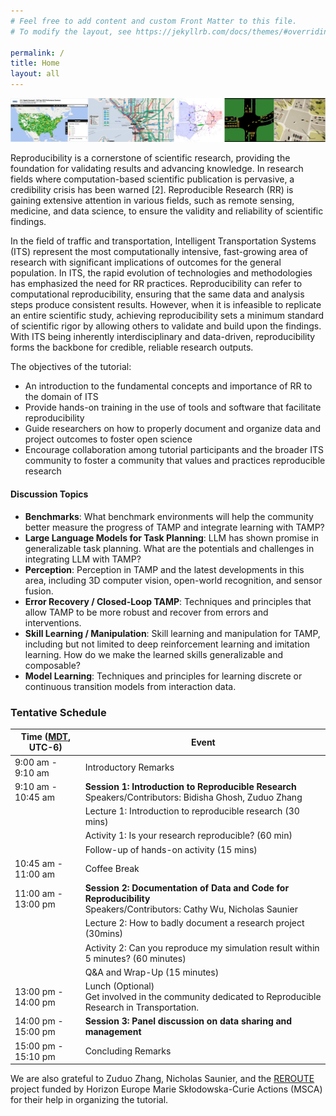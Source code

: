 ```yaml
---
# Feel free to add content and custom Front Matter to this file.
# To modify the layout, see https://jekyllrb.com/docs/themes/#overriding-theme-defaults

permalink: /
title: Home
layout: all
---
```


![RR banner](assets/img/banner.png)

Reproducibility is a cornerstone of scientific research, providing the foundation for validating results and advancing knowledge. In research fields where computation-based scientific publication is pervasive, a credibility crisis has been warned [2]. Reproducible Research (RR) is gaining extensive attention in various fields, such as remote sensing, medicine, and data science, to ensure the validity and reliability of scientific findings.

In the field of traffic and transportation, Intelligent Transportation Systems (ITS) represent the most computationally intensive, fast-growing area of research with significant implications of outcomes for the general population. In ITS, the rapid evolution of technologies and methodologies has emphasized the need for RR practices. Reproducibility can refer to computational reproducibility, ensuring that the same data and analysis steps produce consistent results. However, when it is infeasible to replicate an entire scientific study, achieving reproducibility sets a minimum standard of scientific rigor by allowing others to validate and build upon the findings. With ITS being inherently interdisciplinary and data-driven, reproducibility forms the backbone for credible, reliable research outputs.

The objectives of the tutorial:
- An introduction to the fundamental concepts and importance of RR to the domain of ITS 
- Provide hands-on training in the use of tools and software that facilitate reproducibility
- Guide researchers on how to properly document and organize data and project outcomes to foster open science
- Encourage collaboration among tutorial participants and the broader ITS community to foster a community that values and practices reproducible research

#### Discussion Topics

- **Benchmarks**: What benchmark environments will help the community better measure the progress of TAMP and integrate learning with TAMP?
- **Large Language Models for Task Planning**: LLM has shown promise in generalizable task planning. What are the potentials and challenges in integrating LLM with TAMP?
- **Perception**: Perception in TAMP and the latest developments in this area, including 3D computer vision, open-world recognition, and sensor fusion.
- **Error Recovery / Closed-Loop TAMP**: Techniques and principles that allow TAMP to be more robust and recover from errors and interventions.
- **Skill Learning / Manipulation**: Skill learning and manipulation for TAMP, including but not limited to deep reinforcement learning and imitation learning. How do we make the learned skills generalizable and composable?
- **Model Learning**: Techniques and principles for learning discrete or continuous transition models from interaction data.


### Tentative Schedule

<!-- The workshop happened on July 10 in hybrid mode. The in-person location is in Daegu, Republic of Korea.

The [recording of the workshop](https://youtu.be/5VN7T0HujnQ) can be accessed on YouTube. -->

<table>
<thead>
  <tr>
    <th>Time (<a href="https://www.worldtimeserver.com/current_time_in_CA-AB.aspx?city=Edmonton">MDT</a>, UTC-6)</th>
    <th>Event</th>
  </tr>
</thead>
<tbody>
  <tr>
    <td>9:00 am - 9:10 am</td>
    <td>Introductory Remarks</td>
  </tr>
  <tr>
    <td>9:10 am - 10:45 am</td>
    <td><b>Session 1: Introduction to Reproducible Research</b> <br/>Speakers/Contributors: Bidisha Ghosh, Zuduo Zhang</td>
  </tr>
  <tr>
    <td></td>
    <td>Lecture 1:  Introduction to reproducible research (30 mins)</td>
  </tr>
  <tr>
    <td></td>
    <td>Activity 1: Is your research reproducible? (60 min)</td>
  </tr>
  <tr>
    <td></td>
    <td>Follow-up of hands-on activity (15 mins)</td>
  </tr>
  <tr>
    <td>10:45 am - 11:00 am</td>
    <td>Coffee Break</td>
  </tr>
  <tr>
    <td>11:00 am - 13:00 pm</td>
    <td><b>Session 2: Documentation of Data and Code for Reproducibility</b> <br/>Speakers/Contributors: Cathy Wu, Nicholas Saunier </td>
  </tr>
  <tr>
    <td></td>
    <td>Lecture 2: How to badly document a research project (30mins)</td>
  </tr>
  <tr>
    <td></td>
    <td>Activity 2: Can you reproduce my simulation result within 5 minutes? (60 minutes)</td>
  </tr>
  <tr>
    <td></td>
    <td>Q&A and Wrap-Up (15 minutes)</td>
  </tr>
  <tr>
    <td>13:00 pm - 14:00 pm</td>
    <td>Lunch (Optional) <br/> Get involved in the community dedicated to Reproducible Research in Transportation.</td>
  </tr>
  <tr>
    <td>14:00 pm - 15:00 pm</td>
    <td><b>Session 3: Panel discussion on data sharing and management</b></td>
  </tr>
  <tr>
    <td>15:00 pm - 15:10 pm</td>
    <td>Concluding Remarks</td>
  </tr>
</tbody>
</table>

We are also grateful to Zuduo Zhang, Nicholas Saunier, and the [REROUTE](https://reroute-project.eu/) project funded by Horizon Europe Marie Skłodowska-Curie Actions (MSCA) for their help in organizing the tutorial.
